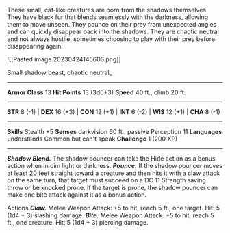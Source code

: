 These small, cat-like creatures are born from the shadows themselves. They have black fur that blends seamlessly with the darkness, allowing them to move unseen. They pounce on their prey from unexpected angles and can quickly disappear back into the shadows. They are chaotic neutral and not always hostile, sometimes choosing to play with their prey before disappearing again.

![[Pasted image 20230424145606.png]]


Small shadow beast, chaotic neutral_

---

**Armor Class** 13 **Hit Points** 13 (3d6+3) **Speed** 40 ft., climb 20 ft.

---

**STR** 8 (-1) | **DEX** 16 (+3) | **CON** 12 (+1) | **INT** 6 (-2) | **WIS** 12 (+1) | **CHA** 8 (-1)

---

**Skills** Stealth +5 **Senses** darkvision 60 ft., passive Perception 11 **Languages** understands Common but can't speak **Challenge** 1 (200 XP)

---

_**Shadow Blend.**_ The shadow pouncer can take the Hide action as a bonus action when in dim light or darkness. _**Pounce.**_ If the shadow pouncer moves at least 20 feet straight toward a creature and then hits it with a claw attack on the same turn, that target must succeed on a DC 11 Strength saving throw or be knocked prone. If the target is prone, the shadow pouncer can make one bite attack against it as a bonus action.

Actions _**Claw.**_ Melee Weapon Attack: +5 to hit, reach 5 ft., one target. Hit: 5 (1d4 + 3) slashing damage. _**Bite.**_ Melee Weapon Attack: +5 to hit, reach 5 ft., one creature. Hit: 5 (1d4 + 3) piercing damage.
